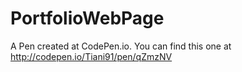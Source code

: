 # PortfolioWebPage

A Pen created at CodePen.io. You can find this one at http://codepen.io/Tiani91/pen/qZmzNV
